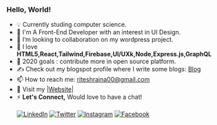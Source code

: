 ### <b>Hello, World!</b>

- 💡   Currently studing computer science.
- 🌱 I'm A Front-End Developer with an interest in UI Design.
- 👯 I’m looking to collaboration on my wordpress project.
- 🤔 I love <b>HTML5,React,Tailwind,Firebase,UI/UXk,Node,Express.js,GraphQL</b>
- 🌱 2020 goals : contribute more in open source platform.
- ✍️ Check out my blogspot profile where I write some blogs:  [Blog]
- 📫 How to reach me: riteshraina00@gmail.com
- 🐧 Visit my |[Website]|
- ⚡ <b>Let's Connect,</b> Would love to have a chat!<br><br>
[![LinkedIn](https://img.shields.io/badge/Linkedin-follow-informational?logo=linkedin&logoColor=white)](www.linkedin.com/in/ritesh-kumar0)
[![Twitter](https://img.shields.io/twitter/follow/dewdropxd?color=blue&label=twitter%20&logo=twitter&style=plastic)](https://twitter.com/dewdropxD)
[![Instagram](https://img.shields.io/badge/Instagram-follow-purple.svg?logo=instagram&logoColor=white)](https://www.instagram.com/sans.krita125/)
[![Facebook](https://img.shields.io/badge/Facebook-add-blue.svg?logo=facebook&logoColor=white)](https://www.facebook.com/profile.php?id=100057123879510) 



[Blog]: https://wordssaysalot.wordpress.com/ 
[twitter]: https://twitter.com/dewdropxD: 
[Website]: https://wordssaysalot.netlify.app/
